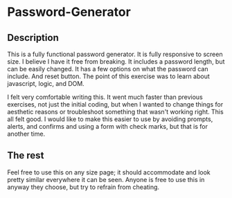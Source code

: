 # Password-Generator

## Description

This is a fully functional password generator.  It is fully responsive to screen size.  I believe I have it free from breaking.  It includes a password length, but can be easily changed.  It has a few options on what the password can include.  And reset button.  The point of this exercise was to learn about javascript, logic, and DOM.  

I felt very comfortable writing this.  It went much faster than previous exercises, not just the initial coding, but when I wanted to change things for aesthetic reasons or troubleshoot something that wasn't working right.  This all felt good.  I would like to make this easier to use by avoiding prompts, alerts, and confirms and using a form with check marks, but that is for another time.

## The rest

Feel free to use this on any size page; it should accommodate and look pretty similar everywhere it can be seen.  Anyone is free to use this in anyway they choose, but try to refrain from cheating.